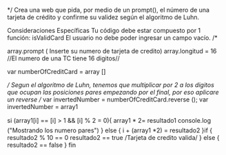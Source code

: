 */
Crea una web que pida, por medio de un prompt(), el número de una tarjeta de crédito y confirme su validez según el algoritmo de Luhn.

Consideraciones Específicas
Tu código debe estar compuesto por 1 función: isValidCard
El usuario no debe poder ingresar un campo vacío.
/*

array.prompt  ( Inserte su numero de tarjeta de credito)
array.longitud = 16 //El numero de una TC tiene 16 digitos//

var numberOfCreditCard = array []

*/ Segun el algoritmo de Luhn, tenemos que multiplicar por 2 a los digitos que ocupan las posiciones pares empezando por el final, por eso aplicare un reverse /*
var invertedNumber = numberOfCreditCard.reverse ();
var invertedNumber = array1

si (array1[i] == [i] > 1 && [i] % 2 = 0){
  array1 * 2= resultado1
  console.log ("Mostrando los numero pares")
}
else {
  i + (array1 *2) = resultado2
}if {
  resultado2 % 10 == 0
  resultado2 == true /Tarjeta de credito valida/
} else {
  resultado2 == false
}
fin

